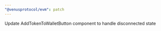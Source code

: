 ```yaml
---
"@venusprotocol/evm": patch
---
```


Update AddTokenToWalletButton component to handle disconnected state

